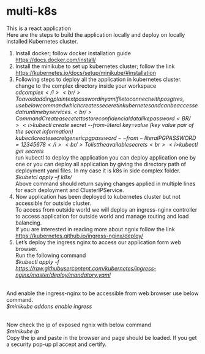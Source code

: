 # multi-k8s
This is a react application
<br/>Here are the steps to build the application locally and deploy on locally installed Kubernetes cluster. 
1. Install docker; follow docker installation guide https://docs.docker.com/install/
2. Install the minikube to set up kubernetes cluster; follow the link https://kubernetes.io/docs/setup/minikube/#installation
3. Following steps to deploy all the application in kubernetes cluster.
  <br/>change to the complex directory inside your workspace
  <br/><i>$cd complex</i>
  <br/> To avoid adding plain text password in yaml file to connect with posgtres, use below command which creates seceret in kubernetes and can be accessed at run time by services.
 <br/>Command Create a secetet to store confidencial data like password
 <BR/><i>$kubectl create secret <type-of-secret> <secret-name> --from-literal key=value (key value pair of the secret information)</i>
  <br/><i>$kubectl create secret generic pgpassword --from-literal PGPASSWORD=12345678</i>
  <br/>To list the available secrets
  <br><i>$kubectl get secrets</i>
  <br/>run kubectl to deploy the application you can deploy application one by one or you can deploy all application by giving the directory path of deployment yaml files. In my case it is k8s in side complex folder.
  <br/><i>$kubetcl apply –f  k8s/</i>
  <br/>Above command should return saying changes applied in multiple lines for each deployment and ClusterIPService.
4. Now application has been deployed to kubernetes cluster but not accessible for outside cluster. 
  <br/>To access from outside world we will   deploy an ingress-nginx controller to access application for outside world and manage routing and load balancing. 
  <br/>If you are interested in reading more about ngnix follow the link https://kubernetes.github.io/ingress-nginx/deploy/
5. Let’s deploy the ingress nginx to access our application form web browser.
  <br/>Run the following command 
  <br><i>$kubectl apply -f https://raw.githubusercontent.com/kubernetes/ingress-nginx/master/deploy/mandatory.yaml</i>
  
  <br/>And enable the ingress-nginx to be accessible from web browser use below command.
  <br/><i>$minikube addons enable ingress</i>

  <br/>Now check the ip of exposed ngnix with below command
  <br/><i>$minikube ip </i>
  <br/>Copy the ip and paste in the browser and page should be loaded. If you get a security pop-up pl accept and certify.
